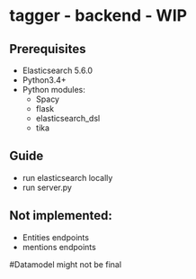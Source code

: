 # tagger - backend - WIP
## Prerequisites
- Elasticsearch 5.6.0
- Python3.4+
- Python modules:
  - Spacy
  - flask
  - elasticsearch_dsl
  - tika
## Guide
- run elasticsearch locally
- run server.py

## Not implemented:
- Entities endpoints
- mentions endpoints

#Datamodel might not be final
